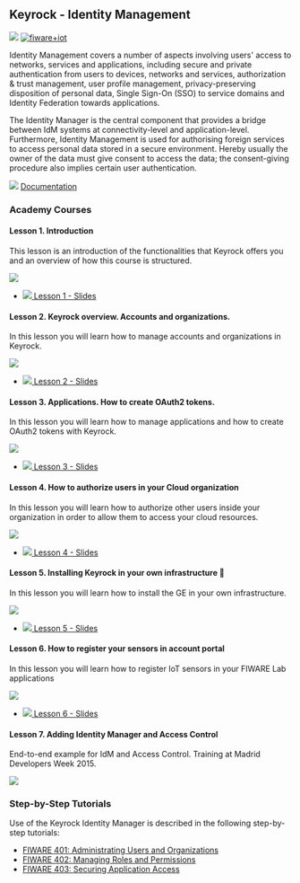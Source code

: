 <hr class="security" style="display:none"/>
<h2>Keyrock - Identity Management</h2>

[![](https://nexus.lab.fiware.org/repository/raw/public/badges/chapters/security.svg)](https://www.fiware.org/developers/catalogue/)
[![fiware+iot](https://nexus.lab.fiware.org/repository/raw/public/badges/stackoverflow/fiware.svg)](https://stackoverflow.com/search?q=%5Bfiware%5D+keyrock)

Identity Management covers a number of aspects involving users' access to networks, services and applications, including
secure and private authentication from users to devices, networks and services, authorization &amp; trust management,
user profile management, privacy-preserving disposition of personal data, Single Sign-On (SSO) to service domains and
Identity Federation towards applications.

The Identity Manager is the central component that provides a bridge between IdM systems at connectivity-level and
application-level. Furthermore, Identity Management is used for authorising foreign services to access personal data
stored in a secure environment. Hereby usually the owner of the data must give consent to access the data; the
consent-giving procedure also implies certain user authentication.

![](https://fiware.github.io/academy/img/books.png) [Documentation](https://fiware-idm.readthedocs.io/en/latest/)

<h3>Academy Courses</h3>

<h4>Lesson 1. Introduction</h4>
This lesson is an introduction of the functionalities that Keyrock offers you and an overview of how this course is structured.

[![](http://img.youtube.com/vi/dHyVTan6bUY/0.jpg)](https://www.youtube.com/watch?v=dHyVTan6bUY "Introduction")

-   <a href="https://www.slideshare.net/slideshow/embed_code/key/C1PjX02sssTmir">![](https://fiware.github.io/academy/img/doc.svg)
    Lesson 1 - Slides</a>

<h4>Lesson 2. Keyrock overview. Accounts and organizations.</h4>
In this lesson you will learn how to manage accounts and organizations in Keyrock.

[![](http://img.youtube.com/vi/dtKsjGbJ7Xc/0.jpg)](https://www.youtube.com/watch?v=dtKsjGbJ7Xc "Accounts and Organizations")

-   <a href="http://www.slideshare.net/slideshow/embed_code/key/q7XWx0yAIrDa9C">![](https://fiware.github.io/academy/img/doc.svg)
    Lesson 2 - Slides</a>

<h4>Lesson 3. Applications. How to create OAuth2 tokens.</h4>
In this lesson you will learn how to manage applications and how to create OAuth2 tokens with Keyrock.

[![](http://img.youtube.com/vi/pjsl0eHpFww/0.jpg)](https://www.youtube.com/watch?v=pjsl0eHpFww "OAuth2 Tokens")

-   <a href="http://www.slideshare.net/slideshow/embed_code/key/DndGAQoJEGVX0n">![](https://fiware.github.io/academy/img/doc.svg)
    Lesson 3 - Slides</a>

<h4>Lesson 4. How to authorize users in your Cloud organization</h4>
In this lesson you will learn how to authorize other users inside your organization in order to allow them to access your cloud resources.

[![](http://img.youtube.com/vi/9h4edPsdANA/0.jpg)](https://www.youtube.com/watch?v=9h4edPsdANA "Authorize Users")

-   <a href="http://www.slideshare.net/slideshow/embed_code/key/gvKyIthQtxXha">![](https://fiware.github.io/academy/img/doc.svg)
    Lesson 4 - Slides</a>

<h4>Lesson 5. Installing Keyrock in your own infrastructure </h4>
In this lesson you will learn how to install the GE in your own infrastructure.

[![](http://img.youtube.com/vi/TT8GSFZxLko/0.jpg)](https://www.youtube.com/watch?v=TT8GSFZxLko "Installation")

-   <a href="http://www.slideshare.net/slideshow/embed_code/key/y9B1GY6myvrGDg">![](https://fiware.github.io/academy/img/doc.svg)
    Lesson 5 - Slides</a>

<h4>Lesson 6. How to register your sensors in account portal</h4>

In this lesson you will learn how to register IoT sensors in your FIWARE Lab applications

[![](http://img.youtube.com/vi/Kbpx5CbQL74/0.jpg)](https://www.youtube.com/watch?v=Kbpx5CbQL74 "Register Sensors")

-   <a href="http://www.slideshare.net/slideshow/embed_code/key/c1nLQTBsjOM8kn">![](https://fiware.github.io/academy/img/doc.svg)
    Lesson 6 - Slides</a>

<h4> Lesson 7. Adding Identity Manager and Access Control</h4>

End-to-end example for IdM and Access Control. Training at Madrid Developers Week 2015.

[![](http://img.youtube.com/vi/DzmtvEztcSY/0.jpg)](https://www.youtube.com/watch?v=DzmtvEztcSY "Access Control")

<h3>Step-by-Step Tutorials</h3>

Use of the Keyrock Identity Manager is described in the following step-by-step tutorials:

-   [FIWARE 401: Administrating Users and Organizations](https://fiware-tutorials.readthedocs.io/en/latest/identity-management)
-   [FIWARE 402: Managing Roles and Permissions](https://fiware-tutorials.readthedocs.io/en/latest/roles-permissions)
-   [FIWARE 403: Securing Application Access](https://fiware-tutorials.readthedocs.io/en/latest/securing-access)
